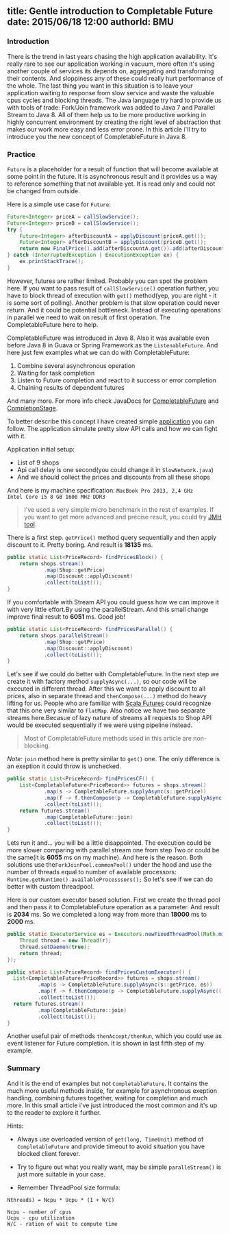 title: Gentle introduction to Completable Future
date: 2015/06/18 12:00
authorId: BMU
---

### Introduction

There is the trend in last years chasing the high application availability. It's really rare to see our application working in vacuum, more often it's using another couple of services its depends on, aggregating and transforming their contents. And sloppiness any of these could really hurt performance of the whole. The last thing you want in this situation is to leave your application waiting to response from slow service and waste the valuable cpus cycles and blocking threads. The Java language try hard to provide us with tools of trade: Fork/Join framework was added to Java 7 and Parallel Stream to Java 8. All of them help us to be more productive working in highly concurrent environment by creating the right level of abstraction that makes our work more easy and less error prone. In this article i'll try to introduce you the new concept of CompletableFuture in Java 8.

<!-- more -->

### Practice

<code>Future</code> is a placeholder for a result of function that will become available at some point in the future. It is asynchronous result and it provides us a way to reference something that not available yet. It is read only and could not be changed from outside.

Here is a simple use case for <code>Future</code>:

```Java
Future<Integer> priceA = callSlowService();
Future<Integer> priceB = callSlowService();
try {
    Future<Integer> afterDiscountA = applyDiscount(priceA.get());
    Future<Integer> afterDiscountB = applyDiscount(priceB.get());
    return new FinalPrice().add(afterDiscountA.get()).add(afterDiscountB.get());
} catch (InterruptedException | ExecutionException ex) {
    ex.printStackTrace();
}
```

However, futures are rather limited. Probably you can spot the problem here. If you want to pass result of <code>callSlowService()</code> operation further, you have to block thread of execution with <code>get()</code> method(yep, you are right - it is some sort of polling). Another problem is that slow operation could never return. And it could be potential bottleneck. Instead of executing operations in parallel we need to wait on result of first operation. The CompletableFuture here to help.

CompletableFuture was introduced in Java 8. Also it was available even before Java 8 in Guava or Spring Framework as the <code>ListenableFuture</code>. And here just few examples what we can do with CompletableFuture:

1. Combine several asynchronous operation
2. Waiting for task completion
3. Listen to Future completion and react to it success or error completion
4. Chaining results of dependent futures

And many more. For more info check JavaDocs for [CompletableFuture](https://docs.oracle.com/javase/8/docs/api/java/util/concurrent/CompletableFuture.html) and [CompletionStage](https://docs.oracle.com/javase/8/docs/api/java/util/concurrent/CompletionStage.html).

To better describe this concept I have created simple [application](https://github.com/elqsar/completablefuture-examples) you can follow. The application simulate pretty slow API calls and how we can fight with it.

Application initial setup:

* List of 9 shops
* Api call delay is one second(you could change it in <code>SlowNetwork.java</code>)
* And we should collect the prices and discounts from all these shops

And here is my machine specification:
<code>MacBook Pro 2013, 2,4 GHz Intel Core i5 8 GB 1600 MHz DDR3</code>

> I've used a very simple micro benchmark in the rest of examples. If you want to get more advanced and precise result, you could try [JMH tool](http://openjdk.java.net/projects/code-tools/jmh/).

There is a first step. <code>getPrice()</code> method query sequentially and then apply discount to it. Pretty boring. And result is **18135** ms.

```Java
public static List<PriceRecord> findPricesBlock() {
    return shops.stream()
            .map(Shop::getPrice)
            .map(Discount::applyDiscount)
            .collect(toList());
}
```

If you comfortable with Stream API you could guess how we can improve it with very little effort.By using the parallelStream. And this small change improve final result to **6051** ms. Good job!

```Java
public static List<PriceRecord> findPricesParallel() {
    return shops.parallelStream()
            .map(Shop::getPrice)
            .map(Discount::applyDiscount)
            .collect(toList());
}
```

Let's see if we could do better with CompletableFuture. In the next step we create it with factory method <code>supplyAsync(...)</code>, so our code will be executed in different thread. After this we want to apply discount to all prices, also in separate thread and <code>thenCompose(...)</code> method do heavy lifting for us. People who are familiar with [Scala Futures](http://docs.scala-lang.org/overviews/core/futures.html) could recognize that this one very similar to <code>flatMap</code>. Also notice we have two separate streams here.Becasue of lazy nature of streams all requests to Shop API would be executed sequentially if we were using pipeline instead.
 
> Most of CompletableFuture methods used in this article are non-blocking.

*Note:* <code>join</code> method here is pretty similar to <code>get()</code> one. The only difference is an exeption it could throw is unchecked.

```Java
public static List<PriceRecord> findPricesCF() {
    List<CompletableFuture<PriceRecord>> futures = shops.stream()
            .map(s -> CompletableFuture.supplyAsync(s::getPrice))
            .map(f -> f.thenCompose(p -> CompletableFuture.supplyAsync(() -> Discount.applyDiscount(p))))
            .collect(toList());
    return futures.stream()
            .map(CompletableFuture::join)
            .collect(toList());
}
```

Lets run it and... you will be a little disappointed. The execution could be more slower comparing with parallel stream one from step Two or could be the same(it is **6055** ms on my machine). And here is the reason. Both solutions use the<code>ForkJoinPool.commonPool()</code> under the hood and use the number of threads equal to number of available processors: <code>Runtime.getRuntime().availableProcesssors();</code> So let's see if we can do better with custom threadpool.

Here is our custom executor based solution. First we create the thread pool and then pass it to CompletableFuture operation as a parameter. And result is **2034** ms. So we completed a long way from more than **18000** ms to **2000** ms.

```Java
public static ExecutorService es = Executors.newFixedThreadPool(Math.min(shops.size(), 100), r -> {
    Thread thread = new Thread(r);
    thread.setDaemon(true);
    return thread;
});

public static List<PriceRecord> findPricesCustomExecutor() {
  List<CompletableFuture<PriceRecord>> futures = shops.stream()
          .map(s -> CompletableFuture.supplyAsync(s::getPrice, es))
          .map(f -> f.thenCompose(p -> CompletableFuture.supplyAsync(() -> Discount.applyDiscount(p), es)))
          .collect(toList());
  return futures.stream()
          .map(CompletableFuture::join)
          .collect(toList());
}
```
Another useful pair of methods <code>thenAccept/thenRun</code>, which you could use as event listener for Future completion. It is shown in last fifth step of my example.

### Summary

And it is the end of examples but not <code>CompletableFuture</code>. It contains the much more useful methods inside, for example for asynchronous exeption handling, combining futures together, waiting for completion and much more. In this small article i've just introduced the most common and it's up to the reader to explore it further. 

Hints:

* Always use overloaded version of <code>get(long, TimeUnit)</code> method of <code>CompletableFuture</code> and provide timeout to avoid situation you have blocked client forever.

* Try to figure out what you really want, may be simple <code>paralleStream()</code> is just more suitable in your case.

* Remember ThreadPool size formula:

```
Nthreads) = Ncpu * Ucpu * (1 + W/C)

Ncpu - number of cpus
Ucpu - cpu utilization
W/C - ration of wait to compute time
``` 